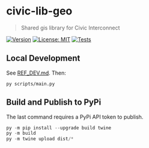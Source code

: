 # civic-lib-geo

> Shared gis library for Civic Interconnect

[![Version](https://img.shields.io/badge/version-0.2.2-blue)](https://github.com/civic-interconnect/civic-lib-geo/releases)
[![License: MIT](https://img.shields.io/badge/license-MIT-green.svg)](https://opensource.org/licenses/MIT)
[![Tests](https://github.com/civic-interconnect/civic-lib-geo/actions/workflows/tests.yml/badge.svg)](https://github.com/civic-interconnect/civic-lib-geo/actions/workflows/tests.yml)

## Local Development

See [REF_DEV.md](./REF_DEV.md). Then:

```shell
py scripts/main.py
```


## Build and Publish to PyPi

The last command requires a PyPi API token to publish.

```powershell
py -m pip install --upgrade build twine
py -m build
py -m twine upload dist/*
```
